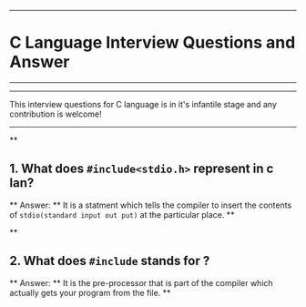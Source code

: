 ***
# C Language Interview Questions and Answer
***

***
This  interview questions for C language is in it's infantile stage and any contribution is welcome!
***

**
## 1. What does `#include<stdio.h>` represent in c lan?
**
Answer:
**
It is a statment which tells the compiler to insert the contents of `stdio(standard input out put)` at the particular place.
**

**
## 2. What does `#include` stands for ?
**
Answer:
**
It is the pre-processor that is part of the compiler which actually gets your program from the file.
**
